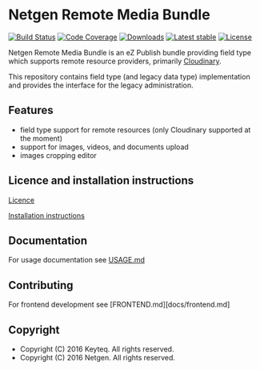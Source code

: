 # Netgen Remote Media Bundle

[![Build Status](https://img.shields.io/travis/netgen/NetgenRemoteMediaBundle.svg?style=flat-square)](https://travis-ci.org/netgen/NetgenRemoteMediaBundle)
[![Code Coverage](https://img.shields.io/codecov/c/github/netgen/NetgenRemoteMediaBundle.svg?style=flat-square)](https://codecov.io/gh/netgen/NetgenRemoteMediaBundle)
[![Downloads](https://img.shields.io/packagist/dt/netgen/remote-media-bundle.svg?style=flat-square)](https://packagist.org/packages/netgen/remote-media-bundle)
[![Latest stable](https://img.shields.io/packagist/v/netgen/remote-media-bundle.svg?style=flat-square)](https://packagist.org/packages/netgen/remote-media-bundle)
[![License](https://img.shields.io/github/license/netgen/NetgenRemoteMediaBundle.svg?style=flat-square)](LICENCE)

Netgen Remote Media Bundle is an eZ Publish bundle providing field type which supports remote resource providers, primarily [Cloudinary](http://cloudinary.com/).

This repository contains field type (and legacy data type) implementation and provides the interface for the legacy administration.

## Features

- field type support for remote resources (only Cloudinary supported at the moment)
- support for images, videos, and documents upload
- images cropping editor

## Licence and installation instructions

[Licence](LICENCE)

[Installation instructions](docs/INSTALL.md)

## Documentation

For usage documentation see [USAGE.md](docs/USAGE.md)

## Contributing

For frontend development see [FRONTEND.md][docs/frontend.md]

## Copyright

- Copyright (C) 2016 Keyteq. All rights reserved.
- Copyright (C) 2016 Netgen. All rights reserved.
